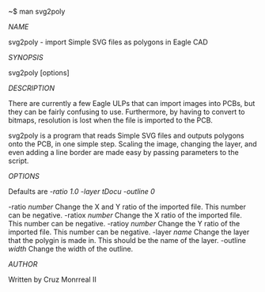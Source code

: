 ~$ man svg2poly

_NAME_

svg2poly - import Simple SVG files as polygons in Eagle CAD
 

_SYNOPSIS_

svg2poly [options]

 
_DESCRIPTION_

There are currently a few Eagle ULPs that can import images into PCBs, but they can be fairly confusing to use. Furthermore, by having to convert to bitmaps, resolution is lost when the file is imported to the PCB.

svg2poly is a program that reads Simple SVG files and outputs polygons onto the PCB, in one simple step. Scaling the image, changing the layer, and even adding a line border are made easy by passing parameters to the script. 

 
_OPTIONS_

Defaults are *-ratio 1.0 -layer tDocu -outline 0*

-ratio *number*
    Change the X and Y ratio of the imported file. This number can be negative.
-ratiox *number*
    Change the X ratio of the imported file. This number can be negative.
-ratioy *number*
    Change the Y ratio of the imported file. This number can be negative.
-layer *name*
    Change the layer that the polygin is made in. This should be the name of the layer.
-outline *width*
    Change the width of the outline.

    
_AUTHOR_

Written by Cruz Monrreal II